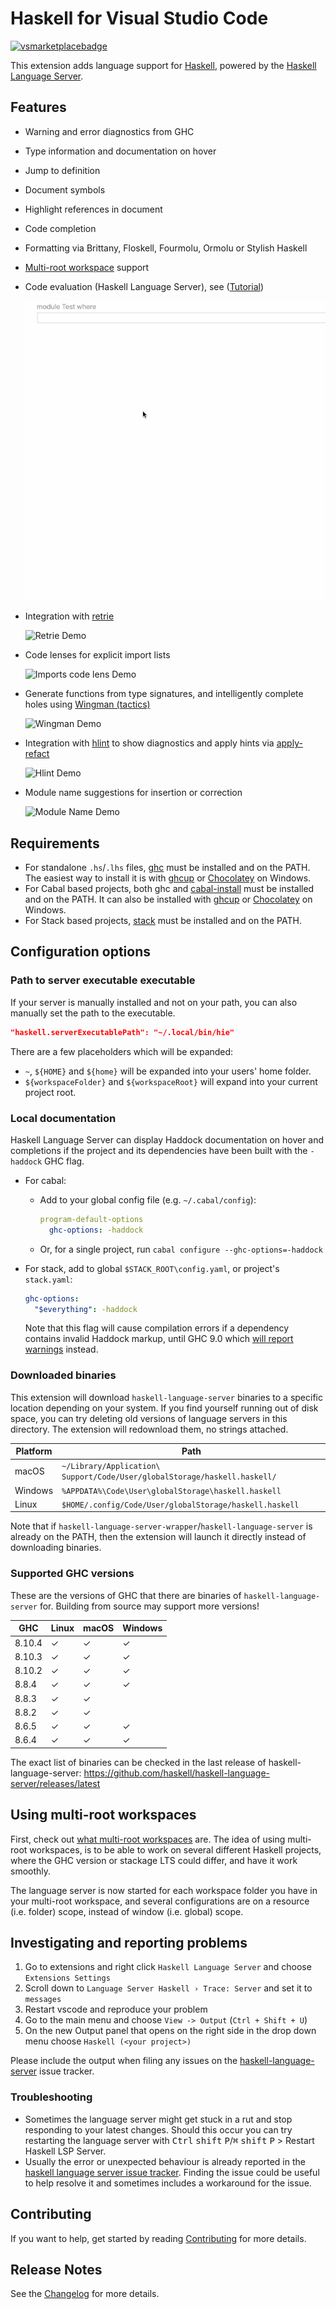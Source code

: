 # Haskell for Visual Studio Code

[![vsmarketplacebadge](https://vsmarketplacebadge.apphb.com/version/haskell.haskell.svg)](https://marketplace.visualstudio.com/items?itemName=haskell.haskell)

This extension adds language support for [Haskell](https://haskell.org), powered by the [Haskell Language Server](https://github.com/haskell/haskell-language-server).

## Features

- Warning and error diagnostics from GHC
- Type information and documentation on hover
- Jump to definition
- Document symbols
- Highlight references in document
- Code completion
- Formatting via Brittany, Floskell, Fourmolu, Ormolu or Stylish Haskell
- [Multi-root workspace](https://code.visualstudio.com/docs/editor/multi-root-workspaces) support
- Code evaluation (Haskell Language Server), see ([Tutorial](https://github.com/haskell/haskell-language-server/blob/master/plugins/hls-eval-plugin/README.md))

  ![Eval Demo](https://raw.githubusercontent.com/haskell/haskell-language-server/master/plugins/hls-eval-plugin/demo.gif)

- Integration with [retrie](https://hackage.haskell.org/package/retrie)

  ![Retrie Demo](https://i.imgur.com/Ev7B87k.gif)

- Code lenses for explicit import lists

  ![Imports code lens Demo](https://imgur.com/pX9kvY4.gif)

- Generate functions from type signatures, and intelligently complete holes using [Wingman (tactics)](https://github.com/haskell/haskell-language-server/tree/master/plugins/hls-tactics-plugin)

  ![Wingman Demo](https://user-images.githubusercontent.com/307223/92657198-3d4be400-f2a9-11ea-8ad3-f541c8eea891.gif)

- Integration with [hlint](https://github.com/ndmitchell/hlint) to show diagnostics and apply hints via [apply-refact](https://github.com/mpickering/apply-refact)

  ![Hlint Demo](https://user-images.githubusercontent.com/54035/110860028-8f9fa900-82bc-11eb-9fe5-6483d8bb95e6.gif)

- Module name suggestions for insertion or correction

  ![Module Name Demo](https://user-images.githubusercontent.com/54035/110860755-78ad8680-82bd-11eb-9845-9ea4b1cc1f76.gif)

## Requirements

- For standalone `.hs`/`.lhs` files, [ghc](https://www.haskell.org/ghc/) must be installed and on the PATH. The easiest way to install it is with [ghcup](https://www.haskell.org/ghcup/) or [Chocolatey](https://www.haskell.org/platform/windows.html) on Windows.
- For Cabal based projects, both ghc and [cabal-install](https://www.haskell.org/cabal/) must be installed and on the PATH. It can also be installed with [ghcup](https://www.haskell.org/ghcup/) or [Chocolatey](https://www.haskell.org/platform/windows.html) on Windows.
- For Stack based projects, [stack](http://haskellstack.org) must be installed and on the PATH.

## Configuration options

### Path to server executable executable

If your server is manually installed and not on your path, you can also manually set the path to the executable.

```json
"haskell.serverExecutablePath": "~/.local/bin/hie"
```

There are a few placeholders which will be expanded:

- `~`, `${HOME}` and `${home}` will be expanded into your users' home folder.
- `${workspaceFolder}` and `${workspaceRoot}` will expand into your current project root.

### Local documentation

Haskell Language Server can display Haddock documentation on hover and completions if the project and
its dependencies have been built with the `-haddock` GHC flag.

- For cabal:

  - Add to your global config file (e.g. `~/.cabal/config`):

    ```yaml
    program-default-options
      ghc-options: -haddock
    ```

  - Or, for a single project, run `cabal configure --ghc-options=-haddock`

- For stack, add to global `$STACK_ROOT\config.yaml`, or project's `stack.yaml`:

  ```yaml
  ghc-options:
    "$everything": -haddock
  ```

  Note that this flag will cause compilation errors if a dependency contains invalid Haddock markup,
  until GHC 9.0 which [will report warnings](https://gitlab.haskell.org/ghc/ghc/-/merge_requests/2377)
  instead.

### Downloaded binaries

This extension will download `haskell-language-server` binaries to a specific location depending on your system. If you find yourself running out of disk space, you can try deleting old versions of language servers in this directory. The extension will redownload them, no strings attached.

| Platform | Path                                                                      |
| -------- | ------------------------------------------------------------------------- |
| macOS    | `~/Library/Application\ Support/Code/User/globalStorage/haskell.haskell/` |
| Windows  | `%APPDATA%\Code\User\globalStorage\haskell.haskell`                       |
| Linux    | `$HOME/.config/Code/User/globalStorage/haskell.haskell`                   |

Note that if `haskell-language-server-wrapper`/`haskell-language-server` is already on the PATH, then the extension will launch it directly instead of downloading binaries.

### Supported GHC versions

These are the versions of GHC that there are binaries of `haskell-language-server` for. Building from source may support more versions!

| GHC    | Linux | macOS | Windows |
| ------ | ----- | ----- | ------- |
| 8.10.4 | ✓     | ✓     | ✓       |
| 8.10.3 | ✓     | ✓     | ✓       |
| 8.10.2 | ✓     | ✓     | ✓       |
| 8.8.4  | ✓     | ✓     | ✓       |
| 8.8.3  | ✓     | ✓     |         |
| 8.8.2  | ✓     | ✓     |         |
| 8.6.5  | ✓     | ✓     | ✓       |
| 8.6.4  | ✓     | ✓     | ✓       |

The exact list of binaries can be checked in the last release of haskell-language-server: <https://github.com/haskell/haskell-language-server/releases/latest>

## Using multi-root workspaces

First, check out [what multi-root workspaces](https://code.visualstudio.com/docs/editor/multi-root-workspaces) are. The idea of using multi-root workspaces, is to be able to work on several different Haskell projects, where the GHC version or stackage LTS could differ, and have it work smoothly.

The language server is now started for each workspace folder you have in your multi-root workspace, and several configurations are on a resource (i.e. folder) scope, instead of window (i.e. global) scope.

## Investigating and reporting problems

1. Go to extensions and right click `Haskell Language Server` and choose `Extensions Settings`
2. Scroll down to `Language Server Haskell › Trace: Server` and set it to `messages`
3. Restart vscode and reproduce your problem
4. Go to the main menu and choose `View -> Output` (`Ctrl + Shift + U`)
5. On the new Output panel that opens on the right side in the drop down menu choose `Haskell (<your project>)`

Please include the output when filing any issues on the [haskell-language-server](https://github.com/haskell/haskell-language-server/issues/new) issue tracker.

### Troubleshooting

- Sometimes the language server might get stuck in a rut and stop responding to your latest changes.
  Should this occur you can try restarting the language server with <kbd>Ctrl</kbd> <kbd>shift</kbd> <kbd>P</kbd>/<kbd>⌘</kbd> <kbd>shift</kbd> <kbd>P</kbd> > Restart Haskell LSP Server.
- Usually the error or unexpected behaviour is already reported in the [haskell language server issue tracker](https://github.com/haskell/haskell-language-server/issues). Finding the issue could be useful to help resolve it and sometimes includes a workaround for the issue.

## Contributing

If you want to help, get started by reading [Contributing](https://github.com/haskell/vscode-haskell/blob/master/Contributing.md) for more details.

## Release Notes

See the [Changelog](https://github.com/haskell/vscode-haskell/blob/master/Changelog.md) for more details.
